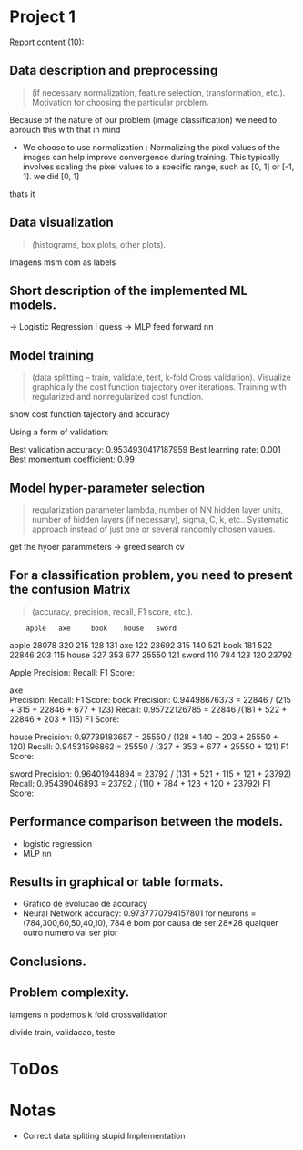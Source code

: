 # Project 1

Report content (10):

## Data description and preprocessing 
> (if necessary normalization, feature selection,
transformation, etc.). Motivation for choosing the particular problem.

Because of the nature of our problem (image classification) we need to aprouch this with that in mind 

- We choose to use normalization : Normalizing the pixel values of the images can help improve convergence during training. This typically involves scaling the pixel values to a specific range, such as [0, 1] or [-1, 1]. we did [0, 1]

thats it 

## Data visualization
> (histograms, box plots, other plots).

Imagens msm com as labels
 

## Short description of the implemented ML models.

-> Logistic Regression I guess
-> MLP feed forward nn

## Model training 
> (data splitting – train, validate, test, k-fold Cross validation). Visualize
graphically the cost function trajectory over iterations. Training with regularized and nonregularized cost function.

show cost function tajectory and accuracy


Using a form of validation:

Best validation accuracy: 0.9534930417187959 
Best learning rate: 0.001
Best momentum coefficient: 0.99


##  Model hyper-parameter selection 
> regularization parameter lambda, number of NN hidden
layer units, number of hidden layers (if necessary), sigma, C, k, etc.. Systematic approach
instead of just one or several randomly chosen values.

get the hyoer parammeters -> greed search cv


## For a classification problem, you need to present the confusion Matrix 
> (accuracy, precision,
recall, F1 score, etc.).
 
        apple   axe     book    house   sword

apple   28078   320     215     128     131
axe     122     23692   315     140     521
book    181     522     22846   203     115
house   327     353     677     25550   121
sword   110     784     123     120     23792

 
Apple 
        Precision:
        Recall:
        F1 Score: 

axe  
        Precision:
        Recall:
        F1 Score: 
book 
        Precision: 0.94498676373 = 22846 / (215 + 315 + 22846 + 677 + 123)
        Recall: 0.95722126785 = 22846 /(181 + 522 + 22846 + 203 + 115)
        F1 Score: 

house 
        Precision: 0.97739183657 = 25550 / (128 + 140 + 203 + 25550 + 120)
        Recall: 0.94531596862 = 25550 / (327 + 353 + 677 + 25550 + 121)
        F1 Score: 

sword 
        Precision: 0.96401944894 = 23792 / (131 + 521 + 115 + 121 + 23792)
        Recall: 0.95439046893 = 23792 / (110 + 784 + 123 + 120 + 23792)
        F1 Score: 

## Performance comparison between the models.

- logistic regression 
- MLP nn

## Results in graphical or table formats.

- Grafico de evolucao de accuracy 
- Neural Network accuracy: 0.9737770794157801 for neurons = (784,300,60,50,40,10), 784 é bom por causa de ser 28*28 qualquer outro numero vai ser pior

## Conclusions.

## Problem complexity. 

iamgens n podemos k fold crossvalidation

divide train, validacao, teste


# ToDos


# Notas

- Correct data spliting stupid Implementation